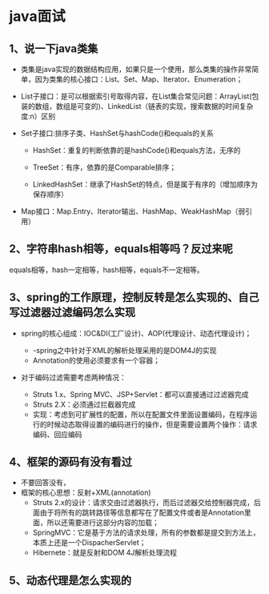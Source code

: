 # java面试

## 1、说一下java类集

* 类集是java实现的数据结构应用，如果只是一个使用，那么类集的操作非常简单，因为类集的核心接口：List、Set、Map、Iterator、Enumeration；

* List子接口：是可以根据索引号取得内容，在List集合常见问题：ArrayList(包装的数组，数组是可变的)、LinkedList（链表的实现，搜索数据的时间复杂度:n）区别

* Set子接口:排序子类、HashSet与hashCode()和equals的关系

  * HashSet：重复的判断依靠的是hashCode()和equals方法，无序的

  * TreeSet：有序，依靠的是Comparable排序；

  * LinkedHashSet：继承了HashSet的特点，但是属于有序的（增加顺序为保存顺序）

* Map接口：Map.Entry、Iterator输出、HashMap、WeakHashMap（弱引用）

## 2、字符串hash相等，equals相等吗？反过来呢

equals相等，hash一定相等，hash相等，equals不一定相等。



## 3、spring的工作原理，控制反转是怎么实现的、自己写过滤器过滤编码怎么实现

* spring的核心组成：IOC&DI(工厂设计)、AOP(代理设计、动态代理设计)；
  *  -spring之中针对于XML的解析处理采用的是DOM4J的实现
  * Annotation的使用必须要求有一个容器；

* 对于编码过滤需要考虑两种情况：
  * Struts 1.x、Spring MVC、JSP+Servlet：都可以直接通过过滤器完成
  * Struts 2.X：必须通过拦截器完成
  * 实现：考虑到可扩展性的配置，所以在配置文件里面设置编码，在程序运行的时候动态取得设置的编码进行的操作，但是需要设置两个操作：请求编码、回应编码

## 4、框架的源码有没有看过

* 不要回答没有，
* 框架的核心思想：反射+XML(annotation)
  * Struts 2.x的设计：请求交由过滤器执行，而后过滤器交给控制器完成，后面由于将所有的跳转路径等信息都写在了配置文件或者是Annotation里面，所以还需要进行这部分内容的加载；
  * SpringMVC：它是基于方法的请求处理，所有的参数都是提交到方法上，本质上还是一个DispacherServlet；
  * Hibernete：就是反射和DOM 4J解析处理流程

## 5、动态代理是怎么实现的